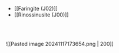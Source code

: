 
- [[Faringite (J02)]]
- [[Rinossinusite (J00)]]


<br><br>


![[Pasted image 20241117173654.png | 200]]

